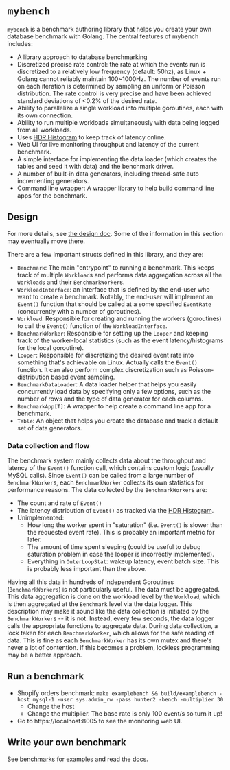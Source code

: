 `mybench`
=========

`mybench` is a benchmark authoring library that helps you create your own database benchmark with Golang. The central features of mybench includes:

- A library approach to database benchmarking
- Discretized precise rate control: the rate at which the events run is discretized to a relatively low frequency (default: 50hz), as Linux + Golang cannot reliably maintain 100~1000Hz. The number of events run on each iteration is determined by sampling an uniform or Poisson distribution. The rate control is very precise and have been achieved standard deviations of <0.2% of the desired rate.
- Ability to parallelize a single workload into multiple goroutines, each with its own connection.
- Ability to run multiple workloads simultaneously with data being logged from all workloads.
- Uses [HDR Histogram](https://github.com/HdrHistogram/hdrhistogram-go) to keep track of latency online.
- Web UI for live monitoring throughput and latency of the current benchmark.
- A simple interface for implementing the data loader (which creates the tables and seed it with data) and the benchmark driver.
- A number of built-in data generators, including thread-safe auto incrementing generators.
- Command line wrapper: A wrapper library to help build command line apps for the benchmark.

Design
------

For more details, see [the design doc](./docs/00-mybench-design.rst). Some of the information in this section may eventually move there.

There are a few important structs defined in this library, and they are:

- `Benchmark`: The main "entrypoint" to running a benchmark. This keeps track of multiple `Workload`s and performs data aggregation across all the `Workload`s and their `BenchmarkWorker`s.
- `WorkloadInterface`: an interface that is defined by the end-user who want to create a benchmark. Notably, the end-user will implement an `Event()` function that should be called at a some specified `EventRate` (concurrently with a number of goroutines).
- `Workload`: Responsible for creating and running the workers (goroutines) to call the `Event()` function of the `WorkloadInterface`.
- `BenchmarkWorker`: Responsible for setting up the `Looper` and keeping track of the worker-local statistics (such as the event latency/histograms for the local goroutine).
- `Looper`: Responsible for discretizing the desired event rate into something that's achievable on Linux. Actually calls the `Event()` function. It can also perform complex discretization such as Poisson-distribution based event sampling.
- `BenchmarkDataLoader`: A data loader helper that helps you easily concurrently load data by specifying only a few options, such as the number of rows and the type of data generator for each columns.
- `BenchmarkApp[T]`: A wrapper to help create a command line app for a benchmark.
- `Table`: An object that helps you create the database and track a default set of data generators.

### Data collection and flow

The benchmark system mainly collects data about the throughput and latency of the `Event()` function call, which contains custom logic (usually MySQL calls). Since `Event()` can be called from a large number of `BenchmarkWorker`s, each `BenchmarkWorker` collects its own statistics for performance reasons. The data collected by the `BenchmarkWorker`s are:

- The count and rate of `Event()`
- The latency distribution of `Event()` as tracked via the [HDR Histogram](https://github.com/HdrHistogram/hdrhistogram-go).
- Unimplemented:
  - How long the worker spent in "saturation" (i.e. `Event()` is slower than the requested event rate). This is probably an important metric for later.
  - The amount of time spent sleeping (could be useful to debug saturation problem in case the looper is incorrectly implemented).
  - Everything in `OuterLoopStat`: wakeup latency, event batch size. This is probably less important than the above.

Having all this data in hundreds of independent Goroutines (`BenchmarkWorkers`) is not particularly useful. The data must be aggregated. This data aggregation is done on the workload level by the `Workload`, which is then aggregated at the `Benchmark` level via the data logger. This description may make it sound like the data collection is initiated by the `BenchmarkWorker`s -- it is not. Instead, every few seconds, the data logger calls the appropriate functions to aggregate data. During data collection, a lock taken for each `BenchmarkWorker`, which allows for the safe reading of data. This is fine as each `BenchmarkWorker` has its own mutex and there's never a lot of contention. If this becomes a problem, lockless programming may be a better approach.

Run a benchmark
---------------

- Shopify orders benchmark: `make examplebench && build/examplebench -host mysql-1 -user sys.admin_rw -pass hunter2 -bench -multiplier 30`
  - Change the host
  - Change the multiplier. The base rate is only 100 event/s so turn it up!
- Go to https://localhost:8005 to see the monitoring web UI.

Write your own benchmark
------------------------

See [benchmarks](./benchmarks) for examples and read the [docs](./docs).
